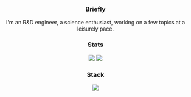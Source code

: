 <h3 align="center">Briefly</h3>
<p align="center">I'm an R&D engineer, a science enthusiast, working on a few topics at a leisurely pace.</p>

<h3 align="center">Stats</h3>
<p align="center">
  <img src="https://github-readme-stats.vercel.app/api?username=nimisbert&show_icons=true&theme=transparent&line_height=20"/>
  <img src="https://github-readme-stats.vercel.app/api/top-langs/?username=nimisbert&theme=transparent&layout=compact"/>
</p>

<h3 align="center">Stack</h3>
<p align="center">
  <a href="https://skillicons.dev">
    <img src="https://skillicons.dev/icons?i=vim,neovim,c,cpp,fortran,octave,py,latex,cmake,docker,git,linux" />
  </a>
</p>
